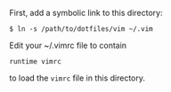 First, add a symbolic link to this directory:

    $ ln -s /path/to/dotfiles/vim ~/.vim

Edit your ~/.vimrc file to contain

    runtime vimrc

to load the `vimrc` file in this directory.
